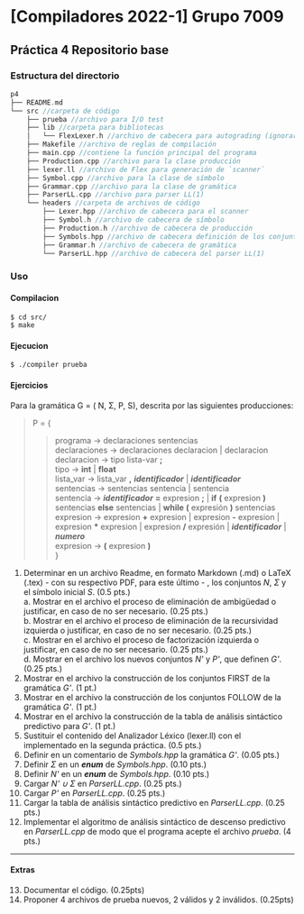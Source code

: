 # [Compiladores 2022-1] Grupo 7009 
## Práctica 4 Repositorio base


### Estructura del directorio
```c++
p4
├── README.md
└── src //carpeta de código
    ├── prueba //archivo para I/O test
    ├── lib //carpeta para bibliotecas
    │   └── FlexLexer.h //archivo de cabecera para autograding (ignorar)
    ├── Makefile //archivo de reglas de compilación
    ├── main.cpp //contiene la función principal del programa
    ├── Production.cpp //archivo para la clase producción
    ├── lexer.ll //archivo de Flex para generación de `scanner`
    ├── Symbol.cpp //archivo para la clase de símbolo
    ├── Grammar.cpp //archivo para la clase de gramática
    ├── ParserLL.cpp //archivo para parser LL(1)
    └── headers //carpeta de archivos de código
        ├── Lexer.hpp //archivo de cabecera para el scanner
        ├── Symbol.h //archivo de cabecera de símbolo
        ├── Production.h //archivo de cabecera de producción
        ├── Symbols.hpp //archivo de cabecera definición de los conjuntos N y Σ
        ├── Grammar.h //archivo de cabecera de gramática
        └── ParserLL.hpp //archivo de cabecera del parser LL(1)

```

### Uso

#### Compilacion

```bash
$ cd src/
$ make
```

#### Ejecucion

```bash
$ ./compiler prueba
```

#### Ejercicios
Para la gramática G = ( N, Σ, P, S), descrita por las siguientes producciones: 
> P = {
>> programa → declaraciones sentencias <br>
>> declaraciones → declaraciones declaracion | declaracion <br>
>> declaracion → tipo lista-var **;** <br>
>> tipo → **int** | **float** <br>
>> lista_var → lista_var **,** _**identificador**_ | _**identificador**_ <br>
>> sentencias → sentencias sentencia | sentencia <br>
>> sentencia → _**identificador**_ **=** expresion **;** | **if** **(** expresion **)** sentencias **else** sentencias | **while** **(** expresión **)** sentencias <br>
>> expresion → expresion **+** expresion | expresion **-** expresion | expresion __\*__ expresion | expresion **/** expresión | _**identificador**_ | **_numero_** <br>
>> expresion → **(** expresion **)** <br>
}


1. Determinar en un archivo Readme, en formato Markdown (.md) o LaTeX (.tex) - con su respectivo PDF, para este último - , los conjuntos _N_, _Σ_ y el símbolo inicial _S_.  (0.5 pts.) <br>
    a. Mostrar en el archivo el proceso de eliminación de ambigüedad o justificar, en caso de no ser necesario. (0.25 pts.) <br>
    b. Mostrar en el archivo el proceso de eliminación de la recursividad izquierda o justificar, en caso de no ser necesario. (0.25 pts.) <br>
    c. Mostrar en el archivo el proceso de factorización izquierda o justificar, en caso de no ser necesario. (0.25 pts.) <br>
    d. Mostrar en el archivo los nuevos conjuntos _N'_ y _P'_, que definen _G'_. (0.25 pts.) <br>
2. Mostrar en el archivo la construcción de los conjuntos FIRST de la gramática _G'_. (1 pt.)
3. Mostrar en el archivo la construcción de los conjuntos FOLLOW de la gramática _G'_. (1 pt.)
4. Mostrar en el archivo la construcción de la tabla de análisis sintáctico predictivo para _G'_. (1 pt.)
5. Sustituir el contenido del Analizador Léxico (lexer.ll) con el implementado en la segunda práctica. (0.5 pts.)
6. Definir en un comentario de _Symbols.hpp_ la gramática _G'_. (0.05 pts.)
7. Definir _Σ_ en un _**enum**_ de _Symbols.hpp_. (0.10 pts.)
8. Definir _N'_ en un _**enum**_ de _Symbols.hpp_. (0.10 pts.)
9. Cargar _N' ∪ Σ_ en _ParserLL.cpp_. (0.25 pts.) 
10. Cargar _P'_ en _ParserLL.cpp_. (0.25 pts.)
11. Cargar la tabla de análisis sintáctico predictivo en _ParserLL.cpp_. (0.25 pts.)
12. Implementar el algoritmo de análisis sintáctico de descenso predictivo en _ParserLL.cpp_ de modo que el programa acepte el archivo _prueba_. (4 pts.)
---
#### Extras

13. Documentar el código. (0.25pts)
14. Proponer 4 archivos de prueba nuevos, 2 válidos y 2 inválidos. (0.25pts)
